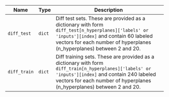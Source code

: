 |Name|Type|Description|
|-|-|-|
|`diff_test`|`dict`|Diff test sets. These are provided as a dictionary with form ``diff_test[n_hyperplanes]['labels' or 'inputs'][index]`` and contain 60 labeled vectors for each number of hyperplanes (n_hyperplanes) between 2 and 20.|
|`diff_train`|`dict`|Diff training sets. These are provided as a dictionary with form ``diff_train[n_hyperplanes]['labels' or 'inputs'][index]`` and contain 240 labeled vectors for each number of hyperplanes (n_hyperplanes) between 2 and 20.|